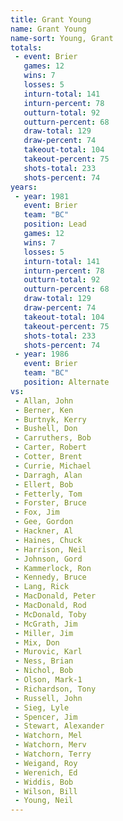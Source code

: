 ```yaml
---
title: Grant Young
name: Grant Young
name-sort: Young, Grant
totals:
 - event: Brier
   games: 12
   wins: 7
   losses: 5
   inturn-total: 141
   inturn-percent: 78
   outturn-total: 92
   outturn-percent: 68
   draw-total: 129
   draw-percent: 74
   takeout-total: 104
   takeout-percent: 75
   shots-total: 233
   shots-percent: 74
years:
 - year: 1981
   event: Brier
   team: "BC"
   position: Lead
   games: 12
   wins: 7
   losses: 5
   inturn-total: 141
   inturn-percent: 78
   outturn-total: 92
   outturn-percent: 68
   draw-total: 129
   draw-percent: 74
   takeout-total: 104
   takeout-percent: 75
   shots-total: 233
   shots-percent: 74
 - year: 1986
   event: Brier
   team: "BC"
   position: Alternate
vs:
 - Allan, John
 - Berner, Ken
 - Burtnyk, Kerry
 - Bushell, Don
 - Carruthers, Bob
 - Carter, Robert
 - Cotter, Brent
 - Currie, Michael
 - Darragh, Alan
 - Ellert, Bob
 - Fetterly, Tom
 - Forster, Bruce
 - Fox, Jim
 - Gee, Gordon
 - Hackner, Al
 - Haines, Chuck
 - Harrison, Neil
 - Johnson, Gord
 - Kammerlock, Ron
 - Kennedy, Bruce
 - Lang, Rick
 - MacDonald, Peter
 - MacDonald, Rod
 - McDonald, Toby
 - McGrath, Jim
 - Miller, Jim
 - Mix, Don
 - Murovic, Karl
 - Ness, Brian
 - Nichol, Bob
 - Olson, Mark-1
 - Richardson, Tony
 - Russell, John
 - Sieg, Lyle
 - Spencer, Jim
 - Stewart, Alexander
 - Watchorn, Mel
 - Watchorn, Merv
 - Watchorn, Terry
 - Weigand, Roy
 - Werenich, Ed
 - Widdis, Bob
 - Wilson, Bill
 - Young, Neil
---
```

